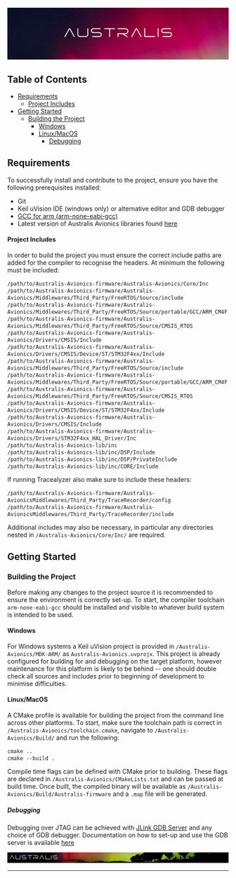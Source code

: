 ![](./img/banner.png)

## Table of Contents
<!-- mtoc-start -->

* [Requirements](#requirements)
  * [Project Includes](#project-includes)
* [Getting Started](#getting-started)
  * [Building the Project](#building-the-project)
    * [Windows](#windows)
    * [Linux/MacOS](#linuxmacos)
      * [Debugging](#debugging)

<!-- mtoc-end -->

## Requirements

To successfully install and contribute to the project, ensure you have the following prerequisites installed:

- Git
- Keil uVision IDE (windows only) or alternative editor and GDB debugger
- [GCC for arm (arm-none-eabi-gcc)](https://developer.arm.com/downloads/-/gnu-rm)
- Latest version of Australis Avionics libraries found [here](https://github.com/RMIT-AURC-Team/AuroraV-Avionics-lib/releases)

#### Project Includes

In order to build the project you must ensure the correct include paths are added for the compiler to recognise the headers. At minimum the following must be included:

```shell
/path/to/Australis-Avionics-firmware/Australis-Avionics/Core/Inc
/path/to/Australis-Avionics-firmware/Australis-Avionics/Middlewares/Third_Party/FreeRTOS/Source/include
/path/to/Australis-Avionics-firmware/Australis-Avionics/Middlewares/Third_Party/FreeRTOS/Source/portable/GCC/ARM_CM4F
/path/to/Australis-Avionics-firmware/Australis-Avionics/Middlewares/Third_Party/FreeRTOS/Source/CMSIS_RTOS
/path/to/Australis-Avionics-firmware/Australis-Avionics/Drivers/CMSIS/Include
/path/to/Australis-Avionics-firmware/Australis-Avionics/Drivers/CMSIS/Device/ST/STM32F4xx/Include
/path/to/Australis-Avionics-firmware/Australis-Avionics/Middlewares/Third_Party/FreeRTOS/Source/include
/path/to/Australis-Avionics-firmware/Australis-Avionics/Middlewares/Third_Party/FreeRTOS/Source/portable/GCC/ARM_CM4F
/path/to/Australis-Avionics-firmware/Australis-Avionics/Middlewares/Third_Party/FreeRTOS/Source/CMSIS_RTOS
/path/to/Australis-Avionics-firmware/Australis-Avionics/Drivers/CMSIS/Device/ST/STM32F4xx/Include
/path/to/Australis-Avionics-firmware/Australis-Avionics/Drivers/CMSIS/Include
/path/to/Australis-Avionics-firmware/Australis-Avionics/Drivers/STM32F4xx_HAL_Driver/Inc
/path/to/Australis-Avionics-lib/inc
/path/to/Australis-Avionics-lib/inc/DSP/Include
/path/to/Australis-Avionics-lib/inc/DSP/PrivateInclude
/path/to/Australis-Avionics-lib/inc/CORE/Include
```

If running Tracealyzer also make sure to include these headers:

```shell
/path/to/Australis-Avionics-firmware/Australis-AvionicsMiddlewares/Third_Party/TraceRecorder/config
/path/to/Australis-Avionics-firmware/Australis-AvionicsMiddlewares/Third_Party/TraceRecorder/include
```

Additional includes may also be necessary, in particular any directories nested in ```/Australis-Avionics/Core/Inc/``` are required.

## Getting Started

### Building the Project
Before making any changes to the project source it is recommended to ensure the environment is correctly set-up. To start, the compiler toolchain ```arm-none-eabi-gcc``` should be installed and visible to whatever build system is intended to be used.

#### Windows
For Windows systems a Keil uVision project is provided in ```/Australis-Avionics/MDK-ARM/``` as ```Australis-Avionics.uvprojx```. This project is already configured for building for and debugging on the target platform, however maintenance for this platform is likely to be behind -- one should double check all sources and includes prior to beginning of development to minimise difficulties.

#### Linux/MacOS
A CMake profile is available for building the project from the command line across other platforms. To start, make sure the toolchain path is correct in ```/Australis-Avionics/toolchain.cmake```, navigate to ```/Australis-Avionics/Build/``` and run the following:

```shell
cmake ..
cmake --build .
```

Compile time flags can be defined with CMake prior to building. These flags are declared in ```/Australis-Avionics/CMakeLists.txt``` and can be passed at build time. Once built, the compiled binary will be available as ```/Australis-Avionics/Build/Australis-firmware``` and a ```.map``` file will be generated.

##### Debugging
Debugging over JTAG can be achieved with [JLink GDB Server](https://www.segger.com/products/debug-probes/j-link/tools/j-link-gdb-server/about-j-link-gdb-server/) and any choice of GDB debugger. Documentation on how to set-up and use the GDB server is available [here](https://kb.segger.com/J-Link_GDB_Server)

<!-- TO BE RELOCATED TO GITHUB WIKI PAGE
### Coding Standard
The specification of this standard exists to document and define the organisation and naming convention of code to create a well structured and cohesive project. 

These standards aren't to be strict and annoying, but to minimise points of failure and ensure a functional codebase with as little resistance as possible. Justification for these standards is provided to help understand their necessity.

To get started as simply as possible, copy the files located in ```/src``` within any library inside the [lib]() repository and follow the conventions you see there.

#### Formatting

For formatting the project it is recommended that ```clang-format``` is used with the following settings configured in the ```.clangd``` project file:

```yaml
AlignAfterOpenBracket: BlockIndent
AlignOperands: AlignAfterOperator
AlignTrailingComments:
  Kind: Always
  OverEmptyLines: 4
AllowAllParametersOfDeclarationOnNextLine: false
AllowShortLoopsOnASingleLine: true
BinPackParameters: false
BraceWrapping:
  AfterFunction: false
BreakBeforeBraces: Custom
BreakBeforeBinaryOperators: NonAssignment
ColumnLimit: 0
ReflowComments: true
```

#### Library Naming
> **Convention:**   
> Library names should be all lower case without spaces, with the naming convention ```lib<name>```. These names should be kept concise,  e.g. ```libcan```, ```libspi```.

The ```gcc``` toolchain by default expects libraries to be preceeded by ```lib```, so this simplifies the compilation step.

#### Library Functions
> **Convention:**   
> Functions should be proceeded by the library name separated by a single underscore. The library name in this case should follow proper capitilisation, particularly in the case of initialisms and acronyms; e.g. ```MemBuff_append()```, ```LoRa_send()```, ```CAN_init()```.

C does not provide functionality for namespacing or mangling, meaning it is possible for name conflicts that would cause failure to compile in the case that two libraries share functions or defintions of the same name.

Take, for example, a situation where ```CAN``` and ```SPI``` libraries both implement a function ```sendData()```. Attempting to compile the project will error out when linking these libraries due to name conflict.

#### Struct Encapsulation
> **Convention:**   
> Global variables should **not** be used within libraries. If a resource is required to be shared across functions, place them within a library struct with appropriate intitialisation. These structs should follow the same naming convention as library functions. It is not necessary, though it is preferred, to include library functions as pointers within these structs.

As mentioned, C does not support namespaces. Global variables can and will cause logic errors when multiple libraries implement globals sharing common names. The compiler may issue a warning however multiple definitions are legal in C and will not throw an error at compile time, this can be quite difficult to debug.

For an example see the [MemBuff](https://github.com/RMIT-AURC-Team/AuroraV-Avionics-lib/tree/master/membuff/src) implementation. An example skeleton of a library struct implementation can be found [here](https://github.com/RMIT-AURC-Team/AuroraV-Avionics-lib/tree/master/example/src); You may find it easier to copy the example directory entirely and simply rename the files and code elements to align with the library you are working on.
-->

![](./img/footer.png)

---
